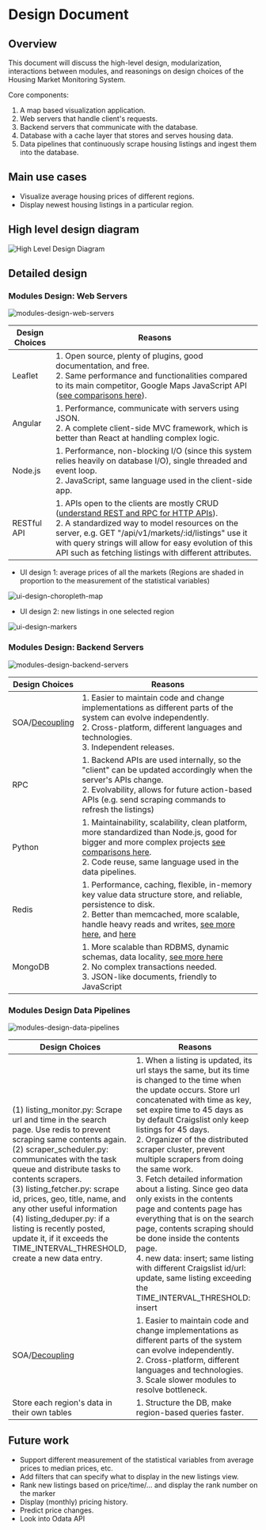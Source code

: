 # Design Document

## Overview

This document will discuss the high-level design, modularization, interactions between modules, and reasonings on design choices of the Housing Market Monitoring System.

Core components:

1. A map based visualization application.
1. Web servers that handle client's requests.
1. Backend servers that communicate with the database.
1. Database with a cache layer that stores and serves housing data.
1. Data pipelines that continuously scrape housing listings and ingest them into the database.

## Main use cases

* Visualize average housing prices of different regions.
* Display newest housing listings in a particular region.

## High level design diagram

![High Level Design Diagram](high-level-design-diagram.png "High Level Design Diagram")

## Detailed design

### Modules Design: Web Servers

![modules-design-web-servers](modules-design-web-servers.png "modules-design-web-servers")

Design Choices | Reasons
--- | ---
Leaflet | 1. Open source, plenty of plugins, good documentation, and free. <br> 2. Same performance and functionalities compared to its main competitor, Google Maps JavaScript API ([see comparisons here](https://www.codementor.io/victorgerardtemprano/google-maps-api-or-leaflet--what-s-best-for-your-project-faaev60vm)).
Angular | 1. Performance, communicate with servers using JSON. <br> 2. A complete client-side MVC framework, which is better than React at handling complex logic. <br>
Node.js | 1. Performance, non-blocking I/O (since this system relies heavily on database I/O), single threaded and event loop. <br> 2. JavaScript, same language used in the client-side app.
RESTful API | 1. APIs open to the clients are mostly CRUD ([understand REST and RPC for HTTP APIs](https://www.smashingmagazine.com/2016/09/understanding-rest-and-rpc-for-http-apis/)). <br> 2. A standardized way to model resources on the server, e.g. GET "/api/v1/markets/:id/listings" use it with query strings will allow for easy evolution of this API such as fetching listings with different attributes.

* UI design 1: average prices of all the markets (Regions are shaded in proportion to the measurement of the statistical variables)

![ui-design-choropleth-map](ui-design-choropleth-map.png "ui-design-choropleth-map")

* UI design 2: new listings in one selected region

![ui-design-markers](ui-design-markers.png "ui-design-markers")

### Modules Design: Backend Servers

![modules-design-backend-servers](modules-design-backend-servers.png "modules-design-backend-servers")

Design Choices | Reasons
--- | ---
SOA/[Decoupling](https://www.cloudamqp.com/blog/2016-10-12-why-is-application-decoupling-a-good-thing.html) | 1. Easier to maintain code and change implementations as different parts of the system can evolve independently. <br> 2. Cross-platform, different languages and technologies. <br> 3. Independent releases.
RPC | 1. Backend APIs are used internally, so the "client" can be updated accordingly when the server's APIs change. <br> 2. Evolvability, allows for future action-based APIs (e.g. send scraping commands to refresh the listings)
Python | 1. Maintainability, scalability, clean platform, more standardized than Node.js, good for bigger and more complex projects [see comparisons here](https://www.agriya.com/blog/2016/07/13/nodejs-vs-python-where-to-use-and-where-not/). <br> 2. Code reuse, same language used in the data pipelines.
Redis | 1. Performance, caching, flexible, in-memory key value data structure store, and reliable, persistence to disk. <br> 2. Better than memcached, more scalable, handle heavy reads and writes, [see more here](https://www.linkedin.com/pulse/memcached-vs-redis-which-one-pick-ranjeet-vimal/), and [here](https://stackoverflow.com/questions/10558465/memcached-vs-redis)
MongoDB | 1. More scalable than RDBMS, dynamic schemas, data locality, [see more here](https://www.mongodb.com/compare/mongodb-mysql?jmp=docs) <br> 2. No complex transactions needed. <br> 3. JSON-like documents, friendly to JavaScript

### Modules Design Data Pipelines

![modules-design-data-pipelines](modules-design-data-pipelines.png "modules-design-data-pipelines")

Design Choices | Reasons
--- | ---
(1) listing_monitor.py: Scrape url and time in the search page. Use redis to prevent scraping same contents again. <br> (2) scraper_scheduler.py: communicates with the task queue and distribute tasks to contents scrapers. <br> (3) listing_fetcher.py: scrape id, prices, geo, title, name, and any other useful information <br> (4) listing_deduper.py: if a listing is recently posted, update it, if it exceeds the TIME_INTERVAL_THRESHOLD, create a new data entry. | 1. When a listing is updated, its url stays the same, but its time is changed to the time when the update occurs. Store url concatenated with time as key, set expire time to 45 days as by default Craigslist only keep listings for 45 days. <br> 2. Organizer of the distributed scraper cluster, prevent multiple scrapers from doing the same work. <br> 3. Fetch detailed information about a listing. Since geo data only exists in the contents page and contents page has everything that is on the search page, contents scraping should be done inside the contents page. <br> 4. new data: insert; same listing with different Craigslist id/url: update, same listing exceeding the TIME_INTERVAL_THRESHOLD: insert
SOA/[Decoupling](https://www.cloudamqp.com/blog/2016-10-12-why-is-application-decoupling-a-good-thing.html) | 1. Easier to maintain code and change implementations as different parts of the system can evolve independently. <br> 2. Cross-platform, different languages and technologies. <br> 3. Scale slower modules to resolve bottleneck.
Store each region's data in their own tables | 1. Structure the DB, make region-based queries faster.

## Future work

* Support different measurement of the statistical variables from average prices to median prices, etc.
* Add filters that can specify what to display in the new listings view.
* Rank new listings based on price/time/... and display the rank number on the marker
* Display (monthly) pricing history.
* Predict price changes.
* Look into Odata API